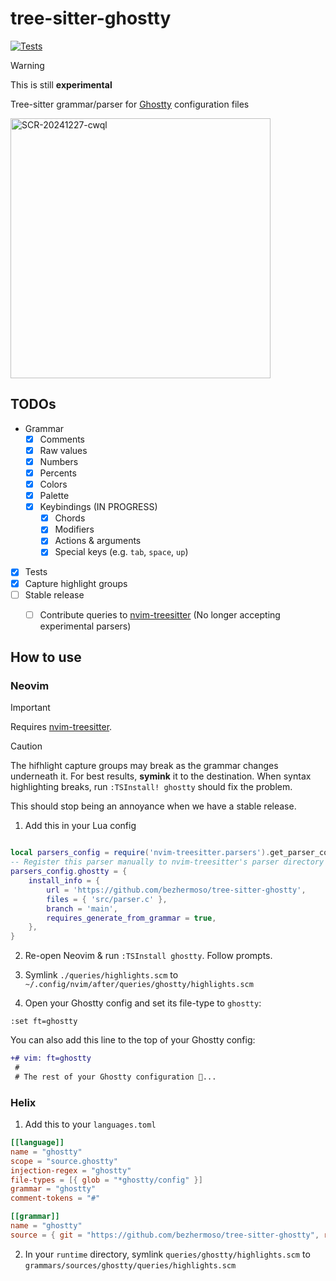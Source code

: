 # tree-sitter-ghostty

[![Tests](https://github.com/bezhermoso/tree-sitter-ghostty/actions/workflows/ci.yml/badge.svg)](https://github.com/bezhermoso/tree-sitter-ghostty/actions/workflows/ci.yml)

> [!WARNING]
> This is still **experimental**

Tree-sitter grammar/parser for [Ghostty] configuration files

<img width="416" alt="SCR-20241227-cwql" src="https://github.com/user-attachments/assets/143dd0f9-c28d-4bfe-a084-db6bf4ac5dc9" />


## TODOs

- Grammar
    - [x] Comments
    - [x] Raw values
    - [x] Numbers
    - [x] Percents
    - [x] Colors 
    - [x] Palette
    - [x] Keybindings (IN PROGRESS)
        - [x] Chords
        - [x] Modifiers
        - [x] Actions & arguments
        - [x] Special keys (e.g. `tab`, `space`, `up`)
- [x] Tests
- [x] Capture highlight groups
- [ ] Stable release
    - [ ] Contribute queries to [nvim-treesitter] (No longer accepting experimental parsers)


## How to use

### Neovim

> [!IMPORTANT]
> Requires [nvim-treesitter]. 

> [!CAUTION]
> The hifhlight capture groups may break as the grammar changes underneath it. 
> For best results, **symink** it to the destination. When syntax highlighting breaks,
> run `:TSInstall! ghostty` should fix the problem. 
>
> This should stop being an annoyance when we have a stable release. 

1. Add this in your Lua config

```lua

local parsers_config = require('nvim-treesitter.parsers').get_parser_configs()
-- Register this parser manually to nvim-treesitter's parser directory
parsers_config.ghostty = {
    install_info = {
        url = 'https://github.com/bezhermoso/tree-sitter-ghostty',
        files = { 'src/parser.c' },
        branch = 'main',
        requires_generate_from_grammar = true,
    },
}
```

2. Re-open Neovim & run `:TSInstall ghostty`. Follow prompts.

3. Symlink `./queries/highlights.scm` to `~/.config/nvim/after/queries/ghostty/highlights.scm`

4. Open your Ghostty config and set its file-type to `ghostty`:

```
:set ft=ghostty
```

You can also add this line to the top of your Ghostty config:

```diff
+# vim: ft=ghostty
 #
 # The rest of your Ghostty configuration 👻...
```

### Helix

1. Add this to your `languages.toml`

```toml
[[language]]
name = "ghostty"
scope = "source.ghostty"
injection-regex = "ghostty"
file-types = [{ glob = "*ghostty/config" }]
grammar = "ghostty"
comment-tokens = "#"

[[grammar]]
name = "ghostty"
source = { git = "https://github.com/bezhermoso/tree-sitter-ghostty", rev = "main" }
```

2. In your `runtime` directory, symlink `queries/ghostty/highlights.scm` to `grammars/sources/ghostty/queries/highlights.scm`

[Ghostty]: https://ghostty.org
[nvim-treesitter]: https://github.com/nvim-treesitter/nvim-treesitter
